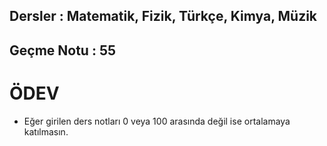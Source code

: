 ## Dersler : Matematik, Fizik, Türkçe, Kimya, Müzik

## Geçme Notu : 55

#  ÖDEV
- Eğer girilen ders notları 0 veya 100 arasında değil ise ortalamaya katılmasın.